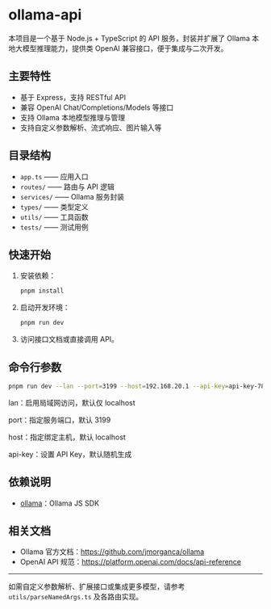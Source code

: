 # ollama-api

本项目是一个基于 Node.js + TypeScript 的 API 服务，封装并扩展了 Ollama 本地大模型推理能力，提供类 OpenAI 兼容接口，便于集成与二次开发。

## 主要特性

- 基于 Express，支持 RESTful API
- 兼容 OpenAI Chat/Completions/Models 等接口
- 支持 Ollama 本地模型推理与管理
- 支持自定义参数解析、流式响应、图片输入等

## 目录结构

- `app.ts`              —— 应用入口
- `routes/`             —— 路由与 API 逻辑
- `services/`           —— Ollama 服务封装
- `types/`              —— 类型定义
- `utils/`              —— 工具函数
- `tests/`              —— 测试用例

## 快速开始

1. 安装依赖：

   ```sh
   pnpm install
   ```

2. 启动开发环境：

   ```sh
   pnpm run dev
   ```

3. 访问接口文档或直接调用 API。

## 命令行参数

```sh
pnpm run dev --lan --port=3199 --host=192.168.20.1 --api-key=api-key-7890
```

lan：启用局域网访问，默认仅 localhost

port：指定服务端口，默认 3199

host：指定绑定主机，默认 localhost

api-key：设置 API Key，默认随机生成

## 依赖说明

- [ollama](https://www.npmjs.com/package/ollama)：Ollama JS SDK

## 相关文档

- Ollama 官方文档：<https://github.com/jmorganca/ollama>
- OpenAI API 规范：<https://platform.openai.com/docs/api-reference>

---
如需自定义参数解析、扩展接口或集成更多模型，请参考 `utils/parseNamedArgs.ts` 及各路由实现。
